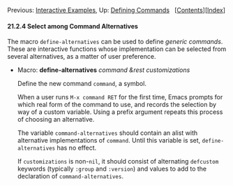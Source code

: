 

Previous: [Interactive Examples](Interactive-Examples.html), Up: [Defining Commands](Defining-Commands.html)   \[[Contents](index.html#SEC_Contents "Table of contents")]\[[Index](Index.html "Index")]

#### 21.2.4 Select among Command Alternatives

The macro `define-alternatives` can be used to define *generic commands*. These are interactive functions whose implementation can be selected from several alternatives, as a matter of user preference.

*   Macro: **define-alternatives** *command \&rest customizations*

    Define the new command `command`, a symbol.

    When a user runs `M-x command RET` for the first time, Emacs prompts for which real form of the command to use, and records the selection by way of a custom variable. Using a prefix argument repeats this process of choosing an alternative.

    The variable `command-alternatives` should contain an alist with alternative implementations of `command`. Until this variable is set, `define-alternatives` has no effect.

    If `customizations` is non-`nil`, it should consist of alternating `defcustom` keywords (typically `:group` and `:version`) and values to add to the declaration of `command-alternatives`.
